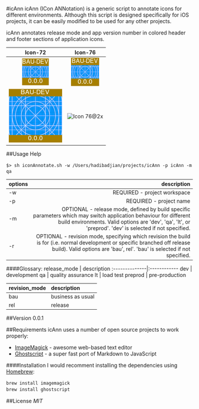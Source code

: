 #icAnn
icAnn (ICon ANNotation) is a generic script to annotate icons for different environments. Although this script is designed specifically for iOS projects, it can be easily modified to be used for any other projects.

icAnn annotates release mode and app version number in colored header and footer
sections of application icons.

   Icon-72    |    Icon-76
:------------:|:-------------:
![Icon 72][Icon-72]|![Icon 76][Icon-76]
![Icon 72@2x][Icon-72@2x]|![Icon 76@2x][Icon-76@2x]


##Usage Help
```
$> sh iconAnnotate.sh -w /Users/hadibadjian/projects/icAnn -p icAnn -m qa
```
  options   | description
:-----------|------------:
 -w         | REQUIRED - project workspace
 -p         | REQUIRED - project name
 -m         | OPTIONAL - release mode, defined by build specific parameters  which may switch application behaviour for different build environments. Valid options are 'dev', 'qa', 'lt', or 'preprod'. 'dev' is selected if not specified.
 -r         | OPTIONAL - revision mode, specifying which revision the build is for (i.e. normal development or specific branched off release build). Valid options are 'bau', rel'. 'bau' is selected if not specified.

####Glossary:
 release_mode  | description
:--------------|:------------
   dev         | development
   qa          | quality assurance
   lt          | load test
   preprod     | pre-production

 revision_mode | description
:--------------|:------------
   bau         | business as usual
   rel         | release

##Version
0.0.1

##Requirements
icAnn uses a number of open source projects to work properly:

* [ImageMagick] - awesome web-based text editor
* [Ghostscript] - a super fast port of Markdown to JavaScript

####Installation
I would recomment installing the dependencies using [Homebrew]:
```sh
brew install imagemagick
brew install ghostscript
```

##License
*MIT*

[ImageMagick]:http://www.imagemagick.org/
[Ghostscript]:http://ghostscript.com/
[Homebrew]:http://brew.sh/
[Icon-76@2x]:https://raw.github.com/hadibadjian/icAnn/master/icAnn/Icons/Icon-76@2x.png?raw=true
[Icon-76]:https://github.com/hadibadjian/icAnn/blob/master/icAnn/Icons/Icon-76.png?raw=true
[Icon-72@2x]:https://github.com/hadibadjian/icAnn/blob/master/icAnn/Icons/Icon-72@2x.png?raw=true
[Icon-72]:https://github.com/hadibadjian/icAnn/blob/master/icAnn/Icons/Icon-72.png?raw=true